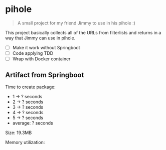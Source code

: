 # pihole
> A small project for my friend Jimmy to use in his pihole :)

This project basically collects all of the URLs from filterlists and returns in a way that Jimmy can use in pihole.

- [ ] Make it work without Springboot
- [ ] Code applying TDD
- [ ] Wrap with Docker container

## Artifact from Springboot
Time to create package:
* 1 -> ? seconds
* 2 -> ? seconds
* 3 -> ? seconds
* 4 -> ? seconds
* 5 -> ? seconds
* average: ? seconds

Size: 19.3MB

Memory utilization: 